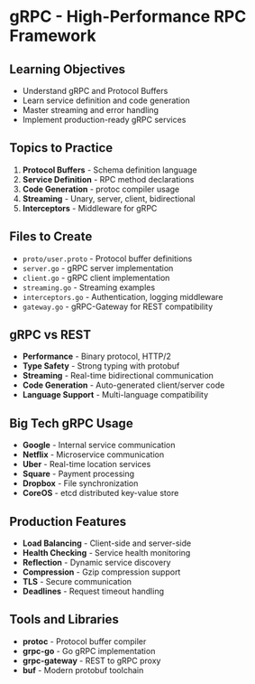 # gRPC - High-Performance RPC Framework

## Learning Objectives
- Understand gRPC and Protocol Buffers
- Learn service definition and code generation
- Master streaming and error handling
- Implement production-ready gRPC services

## Topics to Practice
1. **Protocol Buffers** - Schema definition language
2. **Service Definition** - RPC method declarations
3. **Code Generation** - protoc compiler usage
4. **Streaming** - Unary, server, client, bidirectional
5. **Interceptors** - Middleware for gRPC

## Files to Create
- `proto/user.proto` - Protocol buffer definitions
- `server.go` - gRPC server implementation
- `client.go` - gRPC client implementation
- `streaming.go` - Streaming examples
- `interceptors.go` - Authentication, logging middleware
- `gateway.go` - gRPC-Gateway for REST compatibility

## gRPC vs REST
- **Performance** - Binary protocol, HTTP/2
- **Type Safety** - Strong typing with protobuf
- **Streaming** - Real-time bidirectional communication
- **Code Generation** - Auto-generated client/server code
- **Language Support** - Multi-language compatibility

## Big Tech gRPC Usage
- **Google** - Internal service communication
- **Netflix** - Microservice communication
- **Uber** - Real-time location services
- **Square** - Payment processing
- **Dropbox** - File synchronization
- **CoreOS** - etcd distributed key-value store

## Production Features
- **Load Balancing** - Client-side and server-side
- **Health Checking** - Service health monitoring
- **Reflection** - Dynamic service discovery
- **Compression** - Gzip compression support
- **TLS** - Secure communication
- **Deadlines** - Request timeout handling

## Tools and Libraries
- **protoc** - Protocol buffer compiler
- **grpc-go** - Go gRPC implementation
- **grpc-gateway** - REST to gRPC proxy
- **buf** - Modern protobuf toolchain
